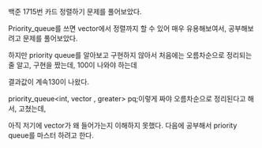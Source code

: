백준 1715번 카드 정렬하기 문제를 풀어보았다.

Priority_queue를 쓰면 vector에서 정렬까지 할 수 있어 매우 유용해보여서, 공부해보려고 문제를 풀어보았다.

하지만 priority queue를 알아보고 구현하지 않아서 처음에는 오름차순으로 정리되는줄 알고, 구현을 짰는데, 100이 나와야 하는데

결과값이 계속130이 나왔다.

priority_queue<int, vector <int> , greater<int>> pq;이렇게 짜야 오름차순으로 정리된다고 해서, 고쳤는데,

아직 저기에 vector가 왜 들어가는지 이해하지 못했다. 다음에 공부해서 priority queue를 마스터 하려고 한다.
